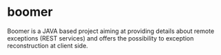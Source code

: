 # boomer
Boomer is a JAVA based project aiming at providing details about remote exceptions (REST services) and offers the possibility to exception reconstruction at client side.
